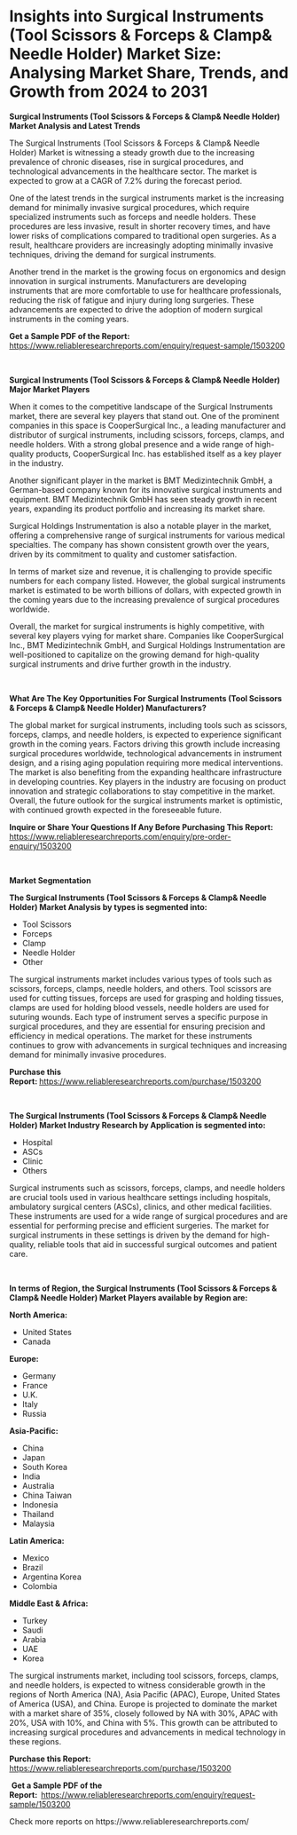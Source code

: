 <p><h1>Insights into Surgical Instruments (Tool Scissors & Forceps & Clamp& Needle Holder) Market Size: Analysing Market Share, Trends, and Growth from 2024 to 2031</h1></p><p><strong>Surgical Instruments (Tool Scissors & Forceps & Clamp& Needle Holder) Market Analysis and Latest Trends</strong></p>
<p><p>The Surgical Instruments (Tool Scissors & Forceps & Clamp& Needle Holder) Market is witnessing a steady growth due to the increasing prevalence of chronic diseases, rise in surgical procedures, and technological advancements in the healthcare sector. The market is expected to grow at a CAGR of 7.2% during the forecast period. </p><p>One of the latest trends in the surgical instruments market is the increasing demand for minimally invasive surgical procedures, which require specialized instruments such as forceps and needle holders. These procedures are less invasive, result in shorter recovery times, and have lower risks of complications compared to traditional open surgeries. As a result, healthcare providers are increasingly adopting minimally invasive techniques, driving the demand for surgical instruments.</p><p>Another trend in the market is the growing focus on ergonomics and design innovation in surgical instruments. Manufacturers are developing instruments that are more comfortable to use for healthcare professionals, reducing the risk of fatigue and injury during long surgeries. These advancements are expected to drive the adoption of modern surgical instruments in the coming years.</p></p>
<p><strong>Get a Sample PDF of the Report:&nbsp;</strong> <a href="https://www.reliableresearchreports.com/enquiry/request-sample/1503200">https://www.reliableresearchreports.com/enquiry/request-sample/1503200</a></p>
<p>&nbsp;</p>
<p><strong>Surgical Instruments (Tool Scissors & Forceps & Clamp& Needle Holder) Major Market Players</strong></p>
<p><p>When it comes to the competitive landscape of the Surgical Instruments market, there are several key players that stand out. One of the prominent companies in this space is CooperSurgical Inc., a leading manufacturer and distributor of surgical instruments, including scissors, forceps, clamps, and needle holders. With a strong global presence and a wide range of high-quality products, CooperSurgical Inc. has established itself as a key player in the industry.</p><p>Another significant player in the market is BMT Medizintechnik GmbH, a German-based company known for its innovative surgical instruments and equipment. BMT Medizintechnik GmbH has seen steady growth in recent years, expanding its product portfolio and increasing its market share.</p><p>Surgical Holdings Instrumentation is also a notable player in the market, offering a comprehensive range of surgical instruments for various medical specialties. The company has shown consistent growth over the years, driven by its commitment to quality and customer satisfaction.</p><p>In terms of market size and revenue, it is challenging to provide specific numbers for each company listed. However, the global surgical instruments market is estimated to be worth billions of dollars, with expected growth in the coming years due to the increasing prevalence of surgical procedures worldwide.</p><p>Overall, the market for surgical instruments is highly competitive, with several key players vying for market share. Companies like CooperSurgical Inc., BMT Medizintechnik GmbH, and Surgical Holdings Instrumentation are well-positioned to capitalize on the growing demand for high-quality surgical instruments and drive further growth in the industry.</p></p>
<p>&nbsp;</p>
<p><strong>What Are The Key Opportunities For Surgical Instruments (Tool Scissors & Forceps & Clamp& Needle Holder) Manufacturers?</strong></p>
<p><p>The global market for surgical instruments, including tools such as scissors, forceps, clamps, and needle holders, is expected to experience significant growth in the coming years. Factors driving this growth include increasing surgical procedures worldwide, technological advancements in instrument design, and a rising aging population requiring more medical interventions. The market is also benefiting from the expanding healthcare infrastructure in developing countries. Key players in the industry are focusing on product innovation and strategic collaborations to stay competitive in the market. Overall, the future outlook for the surgical instruments market is optimistic, with continued growth expected in the foreseeable future.</p></p>
<p><strong>Inquire or Share Your Questions If Any Before Purchasing This Report:</strong> <a href="https://www.reliableresearchreports.com/enquiry/pre-order-enquiry/1503200">https://www.reliableresearchreports.com/enquiry/pre-order-enquiry/1503200</a></p>
<p>&nbsp;</p>
<p><strong>Market Segmentation</strong></p>
<p><strong>The Surgical Instruments (Tool Scissors & Forceps & Clamp& Needle Holder) Market Analysis by types is segmented into:</strong></p>
<p><ul><li>Tool Scissors</li><li>Forceps</li><li>Clamp</li><li>Needle Holder</li><li>Other</li></ul></p>
<p><p>The surgical instruments market includes various types of tools such as scissors, forceps, clamps, needle holders, and others. Tool scissors are used for cutting tissues, forceps are used for grasping and holding tissues, clamps are used for holding blood vessels, needle holders are used for suturing wounds. Each type of instrument serves a specific purpose in surgical procedures, and they are essential for ensuring precision and efficiency in medical operations. The market for these instruments continues to grow with advancements in surgical techniques and increasing demand for minimally invasive procedures.</p></p>
<p><strong>Purchase this Report:&nbsp;</strong><a href="https://www.reliableresearchreports.com/purchase/1503200">https://www.reliableresearchreports.com/purchase/1503200</a></p>
<p>&nbsp;</p>
<p><strong>The Surgical Instruments (Tool Scissors & Forceps & Clamp& Needle Holder) Market Industry Research by Application is segmented into:</strong></p>
<p><ul><li>Hospital</li><li>ASCs</li><li>Clinic</li><li>Others</li></ul></p>
<p><p>Surgical instruments such as scissors, forceps, clamps, and needle holders are crucial tools used in various healthcare settings including hospitals, ambulatory surgical centers (ASCs), clinics, and other medical facilities. These instruments are used for a wide range of surgical procedures and are essential for performing precise and efficient surgeries. The market for surgical instruments in these settings is driven by the demand for high-quality, reliable tools that aid in successful surgical outcomes and patient care.</p></p>
<p>&nbsp;</p>
<p><strong>In terms of Region, the Surgical Instruments (Tool Scissors & Forceps & Clamp& Needle Holder) Market Players available by Region are:</strong></p>
<p>
    <p> <strong> North America: </strong>
        <ul>
            <li>United States</li>
            <li>Canada</li>
        </ul>
        </p> 
    <p> <strong> Europe: </strong>
        <ul>
            <li>Germany</li>
            <li>France</li>
            <li>U.K.</li>
            <li>Italy</li>
            <li>Russia</li>
        </ul>
        </p> 
    <p> <strong> Asia-Pacific: </strong>
        <ul>
            <li>China</li>
            <li>Japan</li>
            <li>South Korea</li>
            <li>India</li>
            <li>Australia</li>
            <li>China Taiwan</li>
            <li>Indonesia</li>
            <li>Thailand</li>
            <li>Malaysia</li>
        </ul>
        </p> 
    <p> <strong> Latin America: </strong>
        <ul>
            <li>Mexico</li>
            <li>Brazil</li>
            <li>Argentina Korea</li>
            <li>Colombia</li>
        </ul>
        </p> 
    <p> <strong> Middle East & Africa: </strong>
        <ul>
            <li>Turkey</li>
            <li>Saudi</li>
            <li>Arabia</li>
            <li>UAE</li>
            <li>Korea</li>
        </ul>
    </p>
    </p>
<p><p>The surgical instruments market, including tool scissors, forceps, clamps, and needle holders, is expected to witness considerable growth in the regions of North America (NA), Asia Pacific (APAC), Europe, United States of America (USA), and China. Europe is projected to dominate the market with a market share of 35%, closely followed by NA with 30%, APAC with 20%, USA with 10%, and China with 5%. This growth can be attributed to increasing surgical procedures and advancements in medical technology in these regions.</p></p>
<p><strong>Purchase this Report: </strong><a href="https://www.reliableresearchreports.com/purchase/1503200">https://www.reliableresearchreports.com/purchase/1503200</a></p>
<p>&nbsp;<strong>Get a Sample PDF of the Report:&nbsp;&nbsp;</strong><a href="https://www.reliableresearchreports.com/enquiry/request-sample/1503200">https://www.reliableresearchreports.com/enquiry/request-sample/1503200</a></p>
<p><strong></strong></p>
<p>Check more reports on https://www.reliableresearchreports.com/</p>